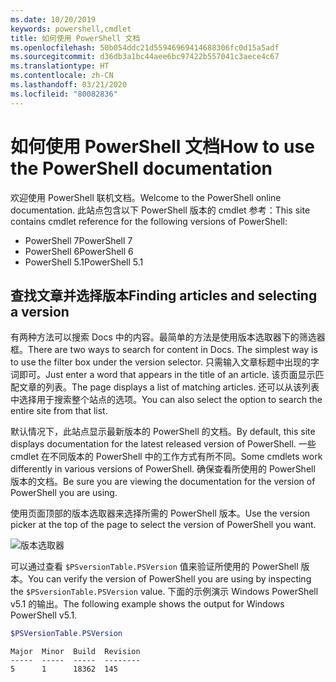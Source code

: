 ```yaml
---
ms.date: 10/20/2019
keywords: powershell,cmdlet
title: 如何使用 PowerShell 文档
ms.openlocfilehash: 50b054ddc21d55946969414688306fc0d15a5adf
ms.sourcegitcommit: d36db3a1bc44aee6bc97422b557041c3aece4c67
ms.translationtype: HT
ms.contentlocale: zh-CN
ms.lasthandoff: 03/21/2020
ms.locfileid: "80082836"
---
```

# <a name="how-to-use-the-powershell-documentation"></a><span data-ttu-id="fdbc8-103">如何使用 PowerShell 文档</span><span class="sxs-lookup"><span data-stu-id="fdbc8-103">How to use the PowerShell documentation</span></span>

<span data-ttu-id="fdbc8-104">欢迎使用 PowerShell 联机文档。</span><span class="sxs-lookup"><span data-stu-id="fdbc8-104">Welcome to the PowerShell online documentation.</span></span> <span data-ttu-id="fdbc8-105">此站点包含以下 PowerShell 版本的 cmdlet 参考：</span><span class="sxs-lookup"><span data-stu-id="fdbc8-105">This site contains cmdlet reference for the following versions of PowerShell:</span></span>

- <span data-ttu-id="fdbc8-106">PowerShell 7</span><span class="sxs-lookup"><span data-stu-id="fdbc8-106">PowerShell 7</span></span>
- <span data-ttu-id="fdbc8-107">PowerShell 6</span><span class="sxs-lookup"><span data-stu-id="fdbc8-107">PowerShell 6</span></span>
- <span data-ttu-id="fdbc8-108">PowerShell 5.1</span><span class="sxs-lookup"><span data-stu-id="fdbc8-108">PowerShell 5.1</span></span>

## <a name="finding-articles-and-selecting-a-version"></a><span data-ttu-id="fdbc8-109">查找文章并选择版本</span><span class="sxs-lookup"><span data-stu-id="fdbc8-109">Finding articles and selecting a version</span></span>

<span data-ttu-id="fdbc8-110">有两种方法可以搜索 Docs 中的内容。最简单的方法是使用版本选取器下的筛选器框。</span><span class="sxs-lookup"><span data-stu-id="fdbc8-110">There are two ways to search for content in Docs. The simplest way is to use the filter box under the version selector.</span></span> <span data-ttu-id="fdbc8-111">只需输入文章标题中出现的字词即可。</span><span class="sxs-lookup"><span data-stu-id="fdbc8-111">Just enter a word that appears in the title of an article.</span></span> <span data-ttu-id="fdbc8-112">该页面显示匹配文章的列表。</span><span class="sxs-lookup"><span data-stu-id="fdbc8-112">The page displays a list of matching articles.</span></span> <span data-ttu-id="fdbc8-113">还可以从该列表中选择用于搜索整个站点的选项。</span><span class="sxs-lookup"><span data-stu-id="fdbc8-113">You can also select the option to search the entire site from that list.</span></span>

<span data-ttu-id="fdbc8-114">默认情况下，此站点显示最新版本的 PowerShell 的文档。</span><span class="sxs-lookup"><span data-stu-id="fdbc8-114">By default, this site displays documentation for the latest released version of PowerShell.</span></span> <span data-ttu-id="fdbc8-115">一些 cmdlet 在不同版本的 PowerShell 中的工作方式有所不同。</span><span class="sxs-lookup"><span data-stu-id="fdbc8-115">Some cmdlets work differently in various versions of PowerShell.</span></span> <span data-ttu-id="fdbc8-116">确保查看所使用的 PowerShell 版本的文档。</span><span class="sxs-lookup"><span data-stu-id="fdbc8-116">Be sure you are viewing the documentation for the version of PowerShell you are using.</span></span>

<span data-ttu-id="fdbc8-117">使用页面顶部的版本选取器来选择所需的 PowerShell 版本。</span><span class="sxs-lookup"><span data-stu-id="fdbc8-117">Use the version picker at the top of the page to select the version of PowerShell you want.</span></span>

![版本选取器](media/how-to-use-docs/version-search.gif)

<span data-ttu-id="fdbc8-119">可以通过查看 `$PSversionTable.PSVersion` 值来验证所使用的 PowerShell 版本。</span><span class="sxs-lookup"><span data-stu-id="fdbc8-119">You can verify the version of PowerShell you are using by inspecting the `$PSversionTable.PSVersion` value.</span></span> <span data-ttu-id="fdbc8-120">下面的示例演示 Windows PowerShell v5.1 的输出。</span><span class="sxs-lookup"><span data-stu-id="fdbc8-120">The following example shows the output for Windows PowerShell v5.1.</span></span>

```powershell
$PSVersionTable.PSVersion
```

```Output
Major  Minor  Build  Revision
-----  -----  -----  --------
5      1      18362  145
```
